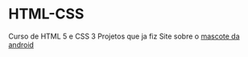 # HTML-CSS
 Curso de HTML 5 e CSS 3
 Projetos que ja fiz 
 Site sobre o <a href="https://agnesta90.github.io/HTML-CSS/projeto%20android/nova%20vers%C3%A3o">mascote da android</a> 
